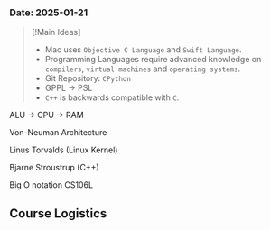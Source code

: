### **Date:** 2025-01-21

>[!Main Ideas]
>- Mac uses `Objective C Language` and `Swift Language`.
>- Programming Languages require advanced knowledge on `compilers`, `virtual machines` and `operating systems`. 
>- Git Repository: `CPython`
>- GPPL -> PSL
>- `C++` is backwards compatible with `C`.



ALU -> CPU -> RAM 

Von-Neuman Architecture 

Linus Torvalds  (Linux Kernel)

Bjarne Stroustrup (C++)

Big O notation 
CS106L 


## Course Logistics 





